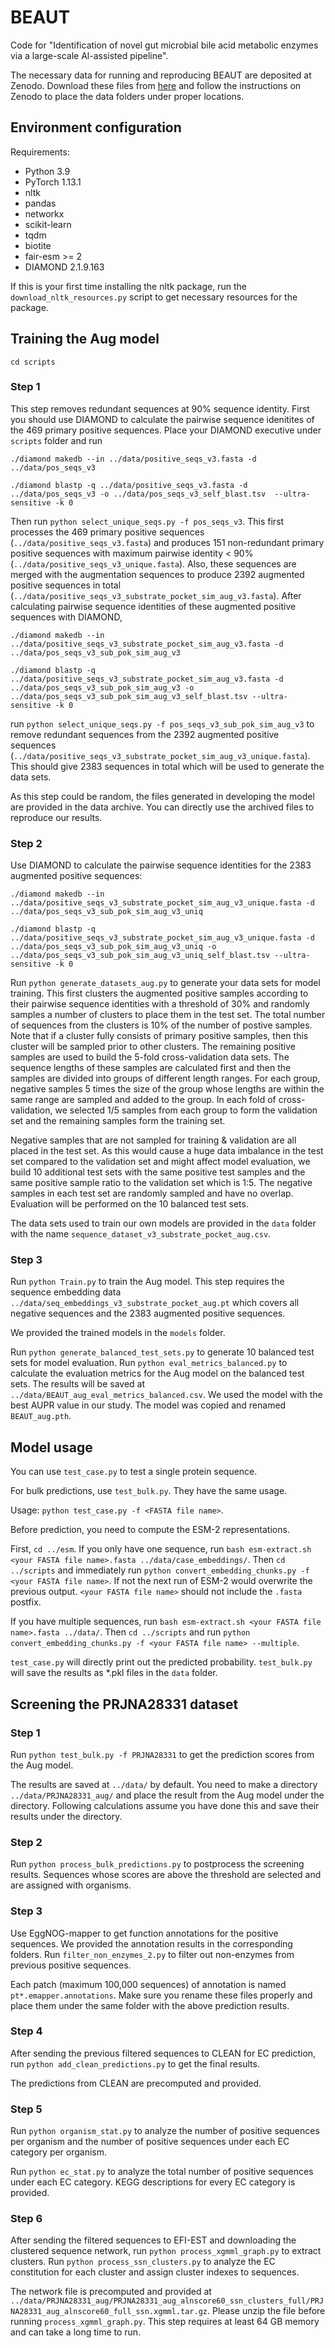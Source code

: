 # BEAUT
Code for "Identification of novel gut microbial bile acid metabolic enzymes
via a large-scale Al-assisted pipeline".

The necessary data for running and reproducing BEAUT are deposited at Zenodo.
Download these files from [here](https://zenodo.org/records/14233530?preview=1&token=eyJhbGciOiJIUzUxMiJ9.eyJpZCI6IjM4ZjZlNWVhLTBlOTctNDE2Yi04MjZiLTBjZGMwOTI4YjRiYyIsImRhdGEiOnt9LCJyYW5kb20iOiI5ODg4OGJiMzAyODEyZjE4YjAyZDA0N2M3ZWY1ZDYxOSJ9.FBmwdQury2JgkTvqs2h_TxGV4MTWB-23RmsisTbLeIDCMygVEHpSyCuGzeQdzkQXDgf6i2Ebg66-bdhDzx2U0g)
and follow the instructions on Zenodo to place 
the data folders under proper locations.
## Environment configuration
Requirements:

- Python 3.9
- PyTorch 1.13.1
- nltk
- pandas
- networkx
- scikit-learn
- tqdm
- biotite
- fair-esm >= 2
- DIAMOND 2.1.9.163

If this is your first time installing the nltk package, run the `download_nltk_resources.py` script to get necessary
resources for the package. 
## Training the Aug model
`cd scripts`
### Step 1
This step removes redundant sequences at 90% sequence identity. First you should use DIAMOND to calculate the pairwise
sequence idenitites of the 469 primary positive sequences. Place your DIAMOND executive under `scripts` folder and run

`./diamond makedb --in ../data/positive_seqs_v3.fasta -d ../data/pos_seqs_v3`

`./diamond blastp -q ../data/positive_seqs_v3.fasta -d ../data/pos_seqs_v3 -o ../data/pos_seqs_v3_self_blast.tsv 
--ultra-sensitive -k 0`

Then run `python select_unique_seqs.py -f pos_seqs_v3`. This first processes the 469 primary positive sequences
(`../data/positive_seqs_v3.fasta`) and produces 151 non-redundant primary positive sequences with maximum pairwise
identity &#60; 90% (`../data/positive_seqs_v3_unique.fasta`). Also, these sequences are merged with the augmentation
sequences to produce 2392 augmented positive sequences in total (`../data/positive_seqs_v3_substrate_pocket_sim_aug_v3.fasta`).
After calculating pairwise sequence identities of these augmented positive sequences with DIAMOND, 

`./diamond makedb --in ../data/positive_seqs_v3_substrate_pocket_sim_aug_v3.fasta -d ../data/pos_seqs_v3_sub_pok_sim_aug_v3`

`./diamond blastp -q ../data/positive_seqs_v3_substrate_pocket_sim_aug_v3.fasta -d ../data/pos_seqs_v3_sub_pok_sim_aug_v3 -o ../data/pos_seqs_v3_sub_pok_sim_aug_v3_self_blast.tsv --ultra-sensitive -k 0`

run `python select_unique_seqs.py -f pos_seqs_v3_sub_pok_sim_aug_v3` to remove redundant sequences from the 2392 augmented
positive sequences (`../data/positive_seqs_v3_substrate_pocket_sim_aug_v3_unique.fasta`).
This should give 2383 sequences in total which will be used to generate the data sets.

As this step could be random, the files generated in developing the model are provided in the data archive. You can
directly use the archived files to reproduce our results. 
### Step 2
Use DIAMOND to calculate the pairwise sequence identities for the 2383 augmented positive sequences:

`./diamond makedb --in ../data/positive_seqs_v3_substrate_pocket_sim_aug_v3_unique.fasta -d ../data/pos_seqs_v3_sub_pok_sim_aug_v3_uniq`

`./diamond blastp -q ../data/positive_seqs_v3_substrate_pocket_sim_aug_v3_unique.fasta -d ../data/pos_seqs_v3_sub_pok_sim_aug_v3_uniq -o ../data/pos_seqs_v3_sub_pok_sim_aug_v3_uniq_self_blast.tsv --ultra-sensitive -k 0`

Run `python generate_datasets_aug.py`
to generate your data sets for model training. This first clusters the augmented positive samples according to their
pairwise sequence identities with a threshold of 30% and randomly samples a number of clusters to place them
in the test set. The total number of sequences from the clusters is 10% of the number of postive samples. Note
that if a cluster fully consists of primary positive samples, then this cluster will be sampled prior to other clusters.
The remaining positive samples are used to build the 5-fold cross-validation data sets. The sequence lengths of these
samples are calculated first and then the samples are divided into groups of different length ranges. For each group,
negative samples 5 times the size of the group whose lengths are within the same range are sampled and added to the
group. In each fold of cross-validation, we selected 1/5 samples from each group to form the validation set and the
remaining samples form the training set. 

Negative samples that are not sampled for training & validation are all placed
in the test set. As this would cause a huge data imbalance in the test set compared to the validation set and might
affect model evaluation, we build 10 additional test sets with the same positive test samples and the same
positive sample ratio to the validation set which is 1:5. The negative samples in each test set are randomly sampled
and have no overlap. Evaluation will be performed on the 10 balanced test sets.

The data sets used to train
our own models are provided in the `data` folder with the name `sequence_dataset_v3_substrate_pocket_aug.csv`.
### Step 3
Run `python Train.py` to train the Aug model. This step requires the sequence embedding data `../data/seq_embeddings_v3_substrate_pocket_aug.pt`
which covers all negative sequences and the 2383 augmented positive sequences. 

We provided the trained models in the `models` folder.

Run `python generate_balanced_test_sets.py` to generate 10 balanced test sets for model evaluation. 
Run `python eval_metrics_balanced.py` to calculate the evaluation metrics for the Aug model on the balanced test sets.
The results will be saved at `../data/BEAUT_aug_eval_metrics_balanced.csv`.
We used the model with the best AUPR value in our study. The model was
copied and renamed `BEAUT_aug.pth`.
## Model usage
You can use `test_case.py` to test a single protein sequence.

For bulk predictions, use `test_bulk.py`. They have the same usage.

Usage: `python test_case.py -f <FASTA file name>`.

Before prediction, you need to compute the ESM-2 representations.

First, `cd ../esm`. If you only have one sequence, run `bash esm-extract.sh <your FASTA file name>.fasta ../data/case_embeddings/`.
Then `cd ../scripts` and immediately run `python convert_embedding_chunks.py -f <your FASTA file name>`. If not the next run of ESM-2
would overwrite the previous output. `<your FASTA file name>` should not include the `.fasta` postfix.

If you have multiple sequences, run `bash esm-extract.sh <your FASTA file name>.fasta ../data/`. Then `cd ../scripts` and 
run `python convert_embedding_chunks.py -f <your FASTA file name> --multiple`.

`test_case.py` will directly print out the predicted probability.
`test_bulk.py` will save the results as *.pkl files in the `data` folder.
## Screening the PRJNA28331 dataset
### Step 1
Run `python test_bulk.py -f PRJNA28331` to get the prediction scores from the Aug model.

The results are saved at `../data/` by default. You need to make a directory `../data/PRJNA28331_aug/`
and place the result from the Aug model under the directory.
Following calculations assume you have done this and save their results under the directory. 
### Step 2
Run `python process_bulk_predictions.py` to postprocess
the screening results. Sequences whose scores are above the threshold
are selected and are assigned with organisms.
### Step 3
Use EggNOG-mapper to get function annotations for the positive sequences.
We provided the annotation results in the corresponding folders.
Run `filter_non_enzymes_2.py` to filter out non-enzymes
from previous positive sequences.

Each patch (maximum 100,000 sequences) of annotation is named
`pt*.emapper.annotations`. Make sure you rename these files properly
and place them under the same folder with the above prediction results.
### Step 4
After sending the previous filtered sequences to CLEAN for EC prediction,
run `python add_clean_predictions.py` to get the final results.

The predictions from CLEAN are precomputed and provided.
### Step 5
Run `python organism_stat.py` to analyze the number of positive sequences
per organism and the number of positive sequences under each EC category per organism.

Run `python ec_stat.py` to analyze the total number of positive sequences
under each EC category. KEGG descriptions for every EC category is provided. 
### Step 6
After sending the filtered sequences to EFI-EST and downloading the clustered
sequence network, run `python process_xgmml_graph.py` to extract clusters.
Run `python process_ssn_clusters.py` to analyze
the EC constitution for each cluster and assign cluster indexes to sequences.

The network file is precomputed and provided at `../data/PRJNA28331_aug/PRJNA28331_aug_alnscore60_ssn_clusters_full/PRJNA28331_aug_alnscore60_full_ssn.xgmml.tar.gz`.
Please unzip the file before running `process_xgmml_graph.py`. 
This step requires at least 64 GB memory and can take a long time to run.